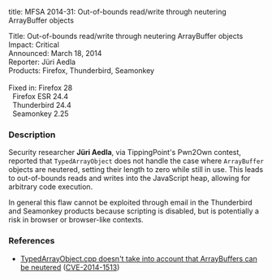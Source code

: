 title: MFSA 2014-31: Out-of-bounds read/write through neutering ArrayBuffer objects

<p>
<span class="label">Title:</span>      Out-of-bounds read/write through
neutering ArrayBuffer objects<br/>
<span class="label">Impact:</span>     Critical<br/>
<span class="label">Announced:</span>  March 18, 2014<br/>
<span class="label">Reporter:</span>   J&#252;ri Aedla<br/>
<span class="label">Products:</span>   Firefox, Thunderbird, Seamonkey<br/>
<br/>
<span class="label">Fixed in:</span>   Firefox 28<br/>
<span class="label">&#160;</span>      Firefox ESR 24.4<br/>
<span class="label">&#160;</span>      Thunderbird 24.4<br/>
<span class="label">&#160;</span>      Seamonkey 2.25<br/>
</p>


<h3>Description</h3>

<p>Security researcher <strong>J&#252;ri Aedla</strong>, via TippingPoint's
Pwn2Own contest, reported that <code>TypedArrayObject</code> does not handle the
case where <code>ArrayBuffer</code> objects are neutered, setting their length
to zero while still in use. This leads to out-of-bounds reads and writes into
the JavaScript heap, allowing for arbitrary code execution.
</p>

<p class="note">In general this flaw cannot be exploited through email in the
Thunderbird and Seamonkey products because scripting is disabled, but is
potentially a risk in browser or browser-like contexts.</p>

<h3>References</h3>

<ul>
  <li><a href="https://bugzilla.mozilla.org/show_bug.cgi?id=982974">
       TypedArrayObject.cpp doesn't take into account that ArrayBuffers can be
neutered</a> (<a href="http://cve.mitre.org/cgi-bin/cvename.cgi?name=CVE-2014-1513" class="ex-ref">CVE-2014-1513</a>)</li>
</ul>



